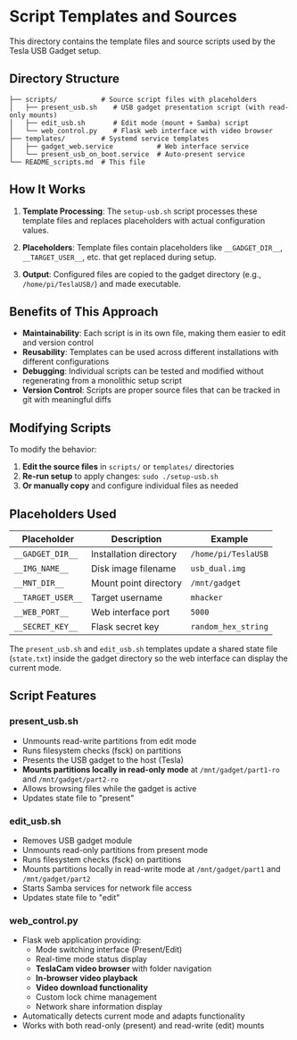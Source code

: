 # Script Templates and Sources

This directory contains the template files and source scripts used by the Tesla USB Gadget setup.

## Directory Structure

```
├── scripts/           # Source script files with placeholders
│   ├── present_usb.sh    # USB gadget presentation script (with read-only mounts)
│   ├── edit_usb.sh       # Edit mode (mount + Samba) script
│   └── web_control.py    # Flask web interface with video browser
├── templates/         # Systemd service templates
│   ├── gadget_web.service           # Web interface service
│   └── present_usb_on_boot.service  # Auto-present service
└── README_scripts.md  # This file
```

## How It Works

1. **Template Processing**: The `setup-usb.sh` script processes these template files and replaces placeholders with actual configuration values.

2. **Placeholders**: Template files contain placeholders like `__GADGET_DIR__`, `__TARGET_USER__`, etc. that get replaced during setup.

3. **Output**: Configured files are copied to the gadget directory (e.g., `/home/pi/TeslaUSB/`) and made executable.

## Benefits of This Approach

- **Maintainability**: Each script is in its own file, making them easier to edit and version control
- **Reusability**: Templates can be used across different installations with different configurations  
- **Debugging**: Individual scripts can be tested and modified without regenerating from a monolithic setup script
- **Version Control**: Scripts are proper source files that can be tracked in git with meaningful diffs

## Modifying Scripts

To modify the behavior:

1. **Edit the source files** in `scripts/` or `templates/` directories
2. **Re-run setup** to apply changes: `sudo ./setup-usb.sh`
3. **Or manually copy** and configure individual files as needed

## Placeholders Used

| Placeholder | Description | Example |
|-------------|-------------|---------|
| `__GADGET_DIR__` | Installation directory | `/home/pi/TeslaUSB` |
| `__IMG_NAME__` | Disk image filename | `usb_dual.img` |
| `__MNT_DIR__` | Mount point directory | `/mnt/gadget` |
| `__TARGET_USER__` | Target username | `mhacker` |
| `__WEB_PORT__` | Web interface port | `5000` |
| `__SECRET_KEY__` | Flask secret key | `random_hex_string` |

The `present_usb.sh` and `edit_usb.sh` templates update a shared state file (`state.txt`) inside the gadget directory so the web interface can display the current mode.

## Script Features

### present_usb.sh
- Unmounts read-write partitions from edit mode
- Runs filesystem checks (fsck) on partitions
- Presents the USB gadget to the host (Tesla)
- **Mounts partitions locally in read-only mode** at `/mnt/gadget/part1-ro` and `/mnt/gadget/part2-ro`
- Allows browsing files while the gadget is active
- Updates state file to "present"

### edit_usb.sh
- Removes USB gadget module
- Unmounts read-only partitions from present mode
- Runs filesystem checks (fsck) on partitions
- Mounts partitions locally in read-write mode at `/mnt/gadget/part1` and `/mnt/gadget/part2`
- Starts Samba services for network file access
- Updates state file to "edit"

### web_control.py
- Flask web application providing:
  - Mode switching interface (Present/Edit)
  - Real-time mode status display
  - **TeslaCam video browser** with folder navigation
  - **In-browser video playback**
  - **Video download functionality**
  - Custom lock chime management
  - Network share information display
- Automatically detects current mode and adapts functionality
- Works with both read-only (present) and read-write (edit) mounts